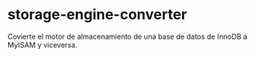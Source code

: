 # storage-engine-converter
Covierte el motor de almacenamiento de una base de datos  de InnoDB a MyISAM y viceversa. 
